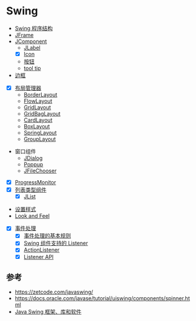 # Swing

- [Swing 程序结构](component/structure.md)
- [JFrame](component/JFrame.md)
- [JComponent](component/JComponent.md)
  - [JLabel](component/JLabel.md)
  - [x] [Icon](./component/Icon.md)
  - [按钮](component/JButton.md)
  - [tool tip](component/tool-tip.md)
- [边框](component/border.md)
- [x] [布局管理器](layout/_layout.md)
  - [BorderLayout](layout/BorderLayout.md)
  - [FlowLayout](layout/FlowLayout.md)
  - [GridLayout](layout/GridLayout.md)
  - [GridBagLayout](layout/GridBagLayout.md)
  - [CardLayout](layout/CardLayout.md)
  - [BoxLayout](layout/BoxLayout.md)
  - [SpringLayout](layout/SpringLayout.md)
  - [GroupLayout](layout/GroupLayout.md)
- 窗口组件 
  - [JDialog](jdialog.md)
  - [Poppup](popup.md)
  - [JFileChooser](jfilechooser.md)
- [x] [ProgressMonitor](./component/ProgressMonitor.md)
- [x] [列表类型组件](list/list.md)
  - [x] [JList](./list/JList.md)
- [设置样式](laf/设置%20laf.md)
- [Look and Feel](lnf.md)
- [x] [事件处理](event/_event.md)
  - [x] [事件处理的基本规则](event/rules.md)
  - [x] [Swing 组件支持的 Listener](event/events_and_components.md)
  - [x] [ActionListener](event/actionListener.md)
  - [x] [Listener API](event/api.md)

## 参考

- https://zetcode.com/javaswing/
- https://docs.oracle.com/javase/tutorial/uiswing/components/spinner.html
- [Java Swing 框架、库和软件](https://github.com/parubok/awesome-swing)
